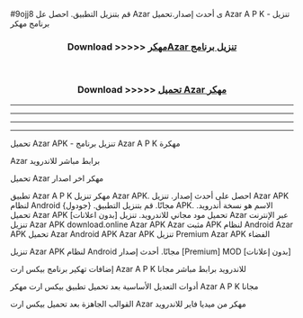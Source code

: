 #9ojj8 قم بتنزيل التطبيق. احصل عل Azar  ى أحدث إصدار.تحميل Azar  A P K - تنزيل برنامج مهكر



<div align="center">
<h3>Download >>>>> <a href="https://ar-sites.web.app/?ar= Azar ">مهكرAzar  تنزيل برنامج</a></h3><br>

<h3>Download >>>>> <a href="https://ar-sites.web.app/?ar= Azar ">تحميل Azar  مهكر</a></h3>
</div>


----------------------------------------------------------

----------------------------------------------------------

----------------------------------------------------------

----------------------------------------------------------


تحميل Azar  APK - تنزيل برنامج Azar  A P K مهكرة

Azar  برابط مباشر للاندرويد

تحميل Azar  مهكر اخر اصدار

تطبيق Azar  A P K مهكر
تنزيل Azar  APK. احصل على أحدث إصدار.
تنزيل Azar  APK لنظام Android مجانًا.
قم بتنزيل التطبيق. {جودول} APK. الاسم هو نسخة أندرويد.
تحميل Azar  APK [بدون اعلانات]
تحميل مود مجاني للاندرويد.
تنزيل Azar  عبر الإنترنت
تنزيل Azar  APK
download.online Azar  APK
Azar  مثبت APK لنظام Android
Azar  APK
تحميل Azar  Android APK
Azar  APK تنزيل Premium
Azar  APK الفضاء

تنزيل Azar  APK لنظام Android مجانًا. أحدث إصدار [Premium] MOD [بدون إعلانات]

إضافات تهكير برنامج بيكس ارت Azar  A P K للاندرويد برابط مباشر مجانا

أدوات التعديل الأساسية بعد تحميل تطبيق بيكس ارت مهكر Azar  A P K مجانا

القوالب الجاهزة بعد تحميل بيكس ارت Azar  مهكر من ميديا فاير للاندرويد



